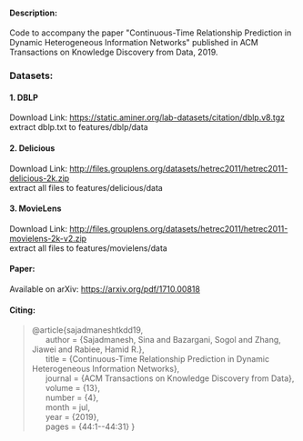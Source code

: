 #### Description:

Code to accompany the paper "Continuous-Time Relationship Prediction in Dynamic Heterogeneous Information Networks" published in ACM Transactions on Knowledge Discovery from Data, 2019.

### Datasets:

#### 1. DBLP
Download Link: https://static.aminer.org/lab-datasets/citation/dblp.v8.tgz  
extract dblp.txt to features/dblp/data

#### 2. Delicious
Download Link: http://files.grouplens.org/datasets/hetrec2011/hetrec2011-delicious-2k.zip  
extract all files to features/delicious/data

#### 3. MovieLens
Download Link: http://files.grouplens.org/datasets/hetrec2011/hetrec2011-movielens-2k-v2.zip  
extract all files to features/movielens/data

#### Paper:

Available on arXiv: 
https://arxiv.org/pdf/1710.00818  

#### Citing:

> @article{sajadmaneshtkdd19,  
&nbsp;&nbsp;&nbsp;&nbsp;&nbsp;&nbsp;author = {Sajadmanesh, Sina and Bazargani, Sogol and Zhang, Jiawei and Rabiee, Hamid R.},  
&nbsp;&nbsp;&nbsp;&nbsp;&nbsp;&nbsp;title = {Continuous-Time Relationship Prediction in Dynamic Heterogeneous Information Networks},  
&nbsp;&nbsp;&nbsp;&nbsp;&nbsp;&nbsp;journal = {ACM Transactions on Knowledge Discovery from Data},  
&nbsp;&nbsp;&nbsp;&nbsp;&nbsp;&nbsp;volume = {13},  
&nbsp;&nbsp;&nbsp;&nbsp;&nbsp;&nbsp;number = {4},  
&nbsp;&nbsp;&nbsp;&nbsp;&nbsp;&nbsp;month = jul,  
&nbsp;&nbsp;&nbsp;&nbsp;&nbsp;&nbsp;year = {2019},  
&nbsp;&nbsp;&nbsp;&nbsp;&nbsp;&nbsp;pages = {44:1--44:31} 
} 
